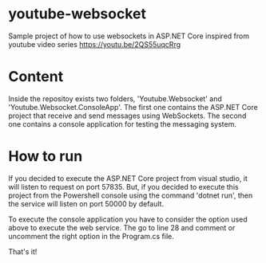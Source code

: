 # youtube-websocket
Sample project of how to use websockets in ASP.NET Core inspired from youtube video series https://youtu.be/2QS55uqcRrg

# Content
Inside the repositoy exists two folders, 'Youtube.Websocket' and 'Youtube.Websocket.ConsoleApp'.
The first one contains the ASP.NET Core project that receive and send messages using WebSockets.
The second one contains a console application for testing the messaging system.

# How to run
If you decided to execute the ASP.NET Core project from visual studio, it will listen to request on port 57835. But, if you decided to execute this project from the Powershell console using the command 'dotnet run', then the service will listen on port 50000 by default.

To execute the console application you have to consider the option used above to execute the web service. The go to line 28 and comment or uncomment the right option in the Program.cs file.

That's it!